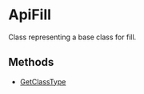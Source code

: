# ApiFill

Class representing a base class for fill.

## Methods

- [GetClassType](./Methods/GetClassType.md)